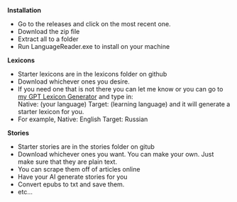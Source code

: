 <b>Installation</b><br>
<ul>
<li>Go to the releases and click on the most recent one.
<li>Download the zip file
<li>Extract all to a folder
<li>Run LanguageReader.exe to install on your machine
</ul>

<b>Lexicons</b> <br>
<ul>
<li>Starter lexicons are in the lexicons folder on github
<li>Download whichever ones you desire.
<li>If you need one that is not there you can let me know or you can go to <a target="_blank" href="https://chatgpt.com/g/g-68c7220a8fe48191b80dce95d540d045-json-lexicon-generator">my GPT Lexicon Generator</a> and type in:<br>
Native: (your language) Target: (learning language) and it will generate a starter lexicon for you.
<li>For example, Native: English Target: Russian
</ul>

<b>Stories</b><br>
<ul>
  <li> Starter stories are in the stories folder on gitub</li>
  <li>Download whichever ones you want. You can make your own. Just make sure that they are plain text.</li>
  <li>You can scrape them off of articles online</li>
  <li>Have your AI generate stories for you</li>
  <li>Convert epubs to txt and save them.</li>
  <li>etc...</li>
</ul>


